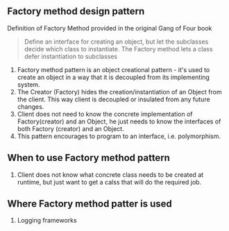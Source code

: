 ## Factory method design pattern

Definition of Factory Method provided in the original Gang of Four book

> Define an interface for creating an object, but let the subclasses decide which class to instantiate. The Factory method lets a class defer instantiation to subclasses

1. Factory method pattern is an object creational pattern - it's used to create an object in a way that it is decoupled from its implementing system.
2. The Creator (Factory) hides the creation/instantiation of an Object from the client. This way client is decoupled or insulated from any future changes.
3. Client does not need to know the concrete implementation of Factory(creator) and an Object, he just needs to know the interfaces of both Factory (creator) and an Object.
4. This pattern encourages to program to an interface, i.e. polymorphism.


## When to use Factory method pattern

1. Client does not know what concrete class needs to be created at runtime, but just want to get a calss that will do the required job.


## Where Factory method patter is used

1. Logging frameworks